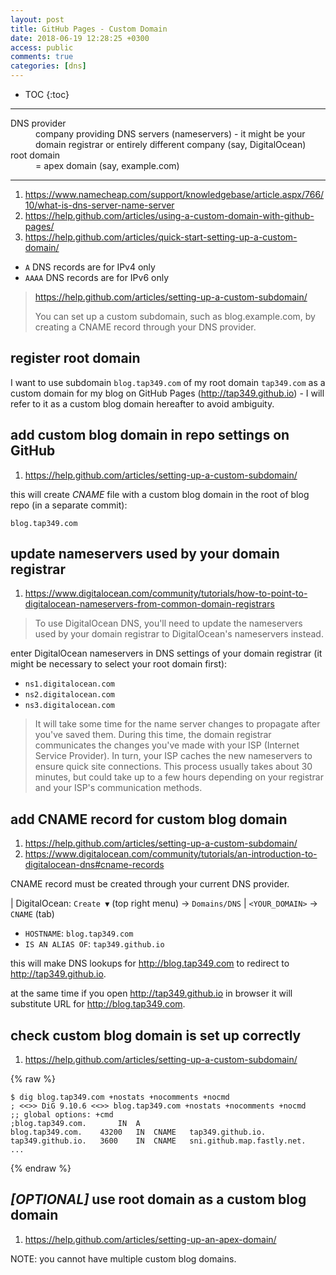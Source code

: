 ```yaml
---
layout: post
title: GitHub Pages - Custom Domain
date: 2018-06-19 12:28:25 +0300
access: public
comments: true
categories: [dns]
---
```


<!-- more -->

<!-- prettier-ignore -->
* TOC
{:toc}
<hr>

<dl>
  <dt>DNS provider</dt>
  <dd>
    company providing DNS servers (nameservers) - it might be your domain
    registrar or entirely different company (say, DigitalOcean)
  </dd>

  <dt>root domain</dt>
  <dd>= apex domain (say, example.com)</dd>
</dl>

<hr>

1. <https://www.namecheap.com/support/knowledgebase/article.aspx/766/10/what-is-dns-server-name-server>
2. <https://help.github.com/articles/using-a-custom-domain-with-github-pages/>
3. <https://help.github.com/articles/quick-start-setting-up-a-custom-domain/>

- `A` DNS records are for IPv4 only
- `AAAA` DNS records are for IPv6 only

> <https://help.github.com/articles/setting-up-a-custom-subdomain/>
>
> You can set up a custom subdomain, such as blog.example.com, by creating
> a CNAME record through your DNS provider.

register root domain
--------------------

I want to use subdomain `blog.tap349.com` of my root domain `tap349.com` as a
custom domain for my blog on GitHub Pages (<http://tap349.github.io>) - I will
refer to it as a custom blog domain hereafter to avoid ambiguity.

add custom blog domain in repo settings on GitHub
-------------------------------------------------

1. <https://help.github.com/articles/setting-up-a-custom-subdomain/>

this will create _CNAME_ file with a custom blog domain in the root of
blog repo (in a separate commit):

```
blog.tap349.com
```

update nameservers used by your domain registrar
------------------------------------------------

1. <https://www.digitalocean.com/community/tutorials/how-to-point-to-digitalocean-nameservers-from-common-domain-registrars>

> To use DigitalOcean DNS, you'll need to update the nameservers used by your
> domain registrar to DigitalOcean's nameservers instead.

enter DigitalOcean nameservers in DNS settings of your domain registrar
(it might be necessary to select your root domain first):

- `ns1.digitalocean.com`
- `ns2.digitalocean.com`
- `ns3.digitalocean.com`

> It will take some time for the name server changes to propagate after you've
> saved them. During this time, the domain registrar communicates the changes
> you've made with your ISP (Internet Service Provider). In turn, your ISP
> caches the new nameservers to ensure quick site connections. This process
> usually takes about 30 minutes, but could take up to a few hours depending
> on your registrar and your ISP's communication methods.

add CNAME record for custom blog domain
---------------------------------------

1. <https://help.github.com/articles/setting-up-a-custom-subdomain/>
2. <https://www.digitalocean.com/community/tutorials/an-introduction-to-digitalocean-dns#cname-records>

CNAME record must be created through your current DNS provider.

| DigitalOcean: `Create ▼` (top right menu) → `Domains/DNS`
| `<YOUR_DOMAIN>` → `CNAME` (tab)

- `HOSTNAME`: `blog.tap349.com`
- `IS AN ALIAS OF`: `tap349.github.io`

this will make DNS lookups for <http://blog.tap349.com> to redirect to
<http://tap349.github.io>.

at the same time if you open <http://tap349.github.io> in browser it will
substitute URL for <http://blog.tap349.com>.

check custom blog domain is set up correctly
--------------------------------------------

1. <https://help.github.com/articles/setting-up-a-custom-subdomain/>

{% raw %}
```
$ dig blog.tap349.com +nostats +nocomments +nocmd
; <<>> DiG 9.10.6 <<>> blog.tap349.com +nostats +nocomments +nocmd
;; global options: +cmd
;blog.tap349.com.		IN	A
blog.tap349.com.	43200	IN	CNAME	tap349.github.io.
tap349.github.io.	3600	IN	CNAME	sni.github.map.fastly.net.
...
```
{% endraw %}

*[OPTIONAL]* use root domain as a custom blog domain
----------------------------------------------------

1. <https://help.github.com/articles/setting-up-an-apex-domain/>

NOTE: you cannot have multiple custom blog domains.
